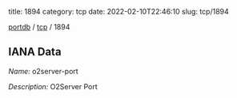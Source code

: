 title: 1894
category: tcp
date: 2022-02-10T22:46:10
slug: tcp/1894

[portdb](/) / [tcp](/category/tcp.html) / 1894


## IANA Data

_Name:_ o2server-port

_Description:_ O2Server Port

